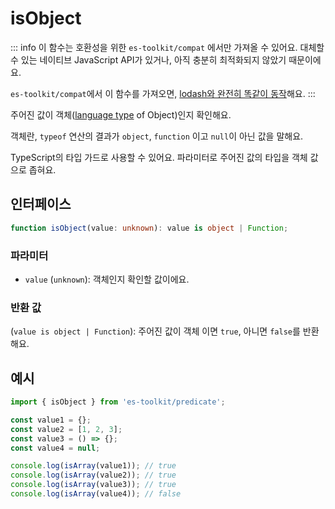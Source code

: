 # isObject

::: info
이 함수는 호환성을 위한 `es-toolkit/compat` 에서만 가져올 수 있어요. 대체할 수 있는 네이티브 JavaScript API가 있거나, 아직 충분히 최적화되지 않았기 때문이에요.

`es-toolkit/compat`에서 이 함수를 가져오면, [lodash와 완전히 똑같이 동작](../../../compatibility.md)해요.
:::

주어진 값이 객체([language type](https://262.ecma-international.org/7.0/#sec-ecmascript-language-types) of Object)인지 확인해요.

객체란, `typeof` 연산의 결과가 `object`, `function` 이고 `null`이 아닌 값을 말해요.

TypeScript의 타입 가드로 사용할 수 있어요. 파라미터로 주어진 값의 타입을 객체 값으로 좁혀요.

## 인터페이스

```typescript
function isObject(value: unknown): value is object | Function;
```

### 파라미터

- `value` (`unknown`): 객체인지 확인할 값이에요.

### 반환 값

(`value is object | Function`): 주어진 값이 객체 이면 `true`, 아니면 `false`를 반환해요.

## 예시

```typescript
import { isObject } from 'es-toolkit/predicate';

const value1 = {};
const value2 = [1, 2, 3];
const value3 = () => {};
const value4 = null;

console.log(isArray(value1)); // true
console.log(isArray(value2)); // true
console.log(isArray(value3)); // true
console.log(isArray(value4)); // false
```
